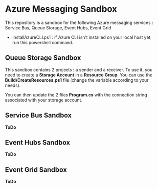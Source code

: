 # Azure Messaging Sandbox
This repository is a sandbox for the following Azure messaging services : Service Bus, Queue Storage, Event Hubs, Event Grid

* InstallAzureCLI.ps1 : if Azure CLI isn't installed on your local host yet, run this powershell command.

## Queue Storage Sandbox
This sandbox contains 2 projects : a sender and a receiver.
To use it, you need to create a **Storage Account** in a **Resource Group**. You can use the **Build/CreateResources.ps1** file (change the variable according to your needs).

You can then update the 2 files **Program.cs** with the connection string associated with your storage account.

## Service Bus Sandbox
**ToDo**

## Event Hubs Sandbox
**ToDo**

## Event Grid Sandbox
**ToDo**

